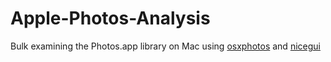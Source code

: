 
# Apple-Photos-Analysis

Bulk examining the Photos.app library on Mac using [osxphotos](https://github.com/RhetTbull/osxphotos) and [nicegui](https://nicegui.io/)

